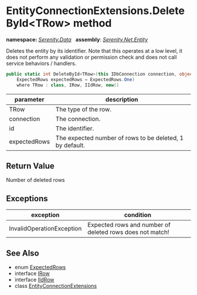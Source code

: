 # EntityConnectionExtensions.DeleteById&lt;TRow&gt; method
**namespace:** *[Serenity.Data](../../README.md#serenity.data-namespace)*   **assembly**: *[Serenity.Net.Entity](../../README.md)*

Deletes the entity by its identifier. Note that this operates at a low level, it does not perform any validation or permission check and does not call service behaviors / handlers.

```csharp
public static int DeleteById<TRow>(this IDbConnection connection, object id, 
    ExpectedRows expectedRows = ExpectedRows.One)
    where TRow : class, IRow, IIdRow, new()
```

| parameter | description |
| --- | --- |
| TRow | The type of the row. |
| connection | The connection. |
| id | The identifier. |
| expectedRows | The expected number of rows to be deleted, 1 by default. |

## Return Value

Number of deleted rows

## Exceptions

| exception | condition |
| --- | --- |
| InvalidOperationException | Expected rows and number of deleted rows does not match! |

## See Also

* enum [ExpectedRows](../Serenity.Net.Data/../ExpectedRows.md)
* interface [IRow](../IRow.md)
* interface [IIdRow](../IIdRow.md)
* class [EntityConnectionExtensions](../EntityConnectionExtensions.md)